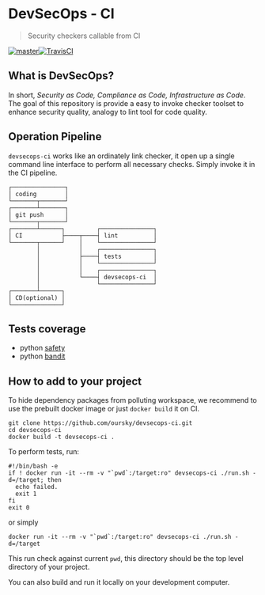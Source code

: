 # DevSecOps - CI
> Security checkers callable from CI

[![master](https://img.shields.io/badge/travis-master-blue.svg)][travis-url][![TravisCI][travis-image]][travis-url]

## What is DevSecOps?
In short, _Security as Code, Compliance as Code, Infrastructure as Code_. The goal of this repository is provide a easy to invoke checker toolset to enhance security quality, analogy to lint tool for code quality.

## Operation Pipeline
`devsecops-ci` works like an ordinately link checker, it open up a single command line interface to perform all necessary checks. Simply invoke it in the CI pipeline.
```
┌───────────────┐
│ coding        │
└───────┬───────┘
┌───────┴───────┐
│ git push      │
└───────┬───────┘
┌───────┴──────┐         ┌───────────────┐
│ CI           ├────┬────┤ lint          │
└───────┬──────┘    │    └───────────────┘
        │           │    ┌───────────────┐
        │           ├────┤ tests         │
        │           │    └───────────────┘
        │           │    ┌───────────────┐
        │           └────┤ devsecops-ci  │
        │                └───────────────┘
┌───────┴──────┐
│ CD(optional) │
└──────────────┘
```

## Tests coverage
- python [safety](https://github.com/pyupio/safety)
- python [bandit](https://github.com/PyCQA/bandit)


## How to add to your project
To hide dependency packages from polluting workspace, we recommend to use the prebuilt docker image or just `docker build` it on CI.
```
git clone https://github.com/oursky/devsecops-ci.git
cd devsecops-ci
docker build -t devsecops-ci .
```
To perform tests, run:
```
#!/bin/bash -e
if ! docker run -it --rm -v "`pwd`:/target:ro" devsecops-ci ./run.sh -d=/target; then
  echo failed.
  exit 1
fi
exit 0
```
or simply
```
docker run -it --rm -v "`pwd`:/target:ro" devsecops-ci ./run.sh -d=/target
```

This run check against current `pwd`, this directory should be the top level directory of your project.

You can also build and run it locally on your development computer.


<!-- Markdown link & img dfn's -->
[travis-url]: https://travis-ci.org/oursky/devsecops-ci
[travis-image]: https://travis-ci.org/oursky/devsecops-ci.svg?branch=master
